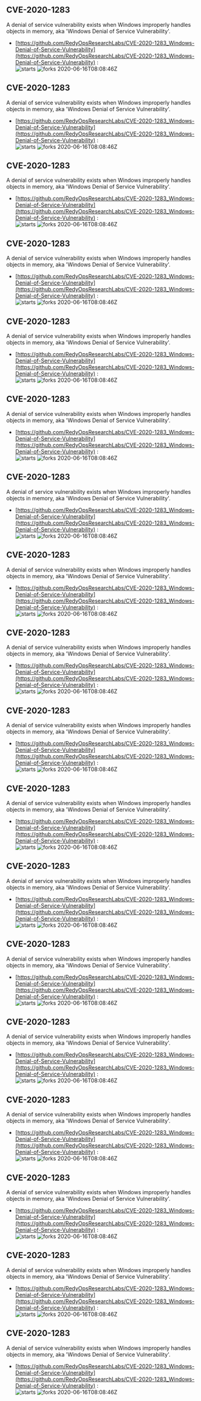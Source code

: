 ## CVE-2020-1283
 A denial of service vulnerability exists when Windows improperly handles objects in memory, aka 'Windows Denial of Service Vulnerability'.

- [https://github.com/RedyOpsResearchLabs/CVE-2020-1283_Windows-Denial-of-Service-Vulnerability](https://github.com/RedyOpsResearchLabs/CVE-2020-1283_Windows-Denial-of-Service-Vulnerability) :  
![starts](https://img.shields.io/github/stars/RedyOpsResearchLabs/CVE-2020-1283_Windows-Denial-of-Service-Vulnerability.svg) 
![forks](https://img.shields.io/github/forks/RedyOpsResearchLabs/CVE-2020-1283_Windows-Denial-of-Service-Vulnerability.svg) 
2020-06-16T08:08:46Z

## CVE-2020-1283
 A denial of service vulnerability exists when Windows improperly handles objects in memory, aka 'Windows Denial of Service Vulnerability'.

- [https://github.com/RedyOpsResearchLabs/CVE-2020-1283_Windows-Denial-of-Service-Vulnerability](https://github.com/RedyOpsResearchLabs/CVE-2020-1283_Windows-Denial-of-Service-Vulnerability) :  
![starts](https://img.shields.io/github/stars/RedyOpsResearchLabs/CVE-2020-1283_Windows-Denial-of-Service-Vulnerability.svg) 
![forks](https://img.shields.io/github/forks/RedyOpsResearchLabs/CVE-2020-1283_Windows-Denial-of-Service-Vulnerability.svg) 
2020-06-16T08:08:46Z

## CVE-2020-1283
 A denial of service vulnerability exists when Windows improperly handles objects in memory, aka 'Windows Denial of Service Vulnerability'.

- [https://github.com/RedyOpsResearchLabs/CVE-2020-1283_Windows-Denial-of-Service-Vulnerability](https://github.com/RedyOpsResearchLabs/CVE-2020-1283_Windows-Denial-of-Service-Vulnerability) :  
![starts](https://img.shields.io/github/stars/RedyOpsResearchLabs/CVE-2020-1283_Windows-Denial-of-Service-Vulnerability.svg) 
![forks](https://img.shields.io/github/forks/RedyOpsResearchLabs/CVE-2020-1283_Windows-Denial-of-Service-Vulnerability.svg) 
2020-06-16T08:08:46Z

## CVE-2020-1283
 A denial of service vulnerability exists when Windows improperly handles objects in memory, aka 'Windows Denial of Service Vulnerability'.

- [https://github.com/RedyOpsResearchLabs/CVE-2020-1283_Windows-Denial-of-Service-Vulnerability](https://github.com/RedyOpsResearchLabs/CVE-2020-1283_Windows-Denial-of-Service-Vulnerability) :  
![starts](https://img.shields.io/github/stars/RedyOpsResearchLabs/CVE-2020-1283_Windows-Denial-of-Service-Vulnerability.svg) 
![forks](https://img.shields.io/github/forks/RedyOpsResearchLabs/CVE-2020-1283_Windows-Denial-of-Service-Vulnerability.svg) 
2020-06-16T08:08:46Z

## CVE-2020-1283
 A denial of service vulnerability exists when Windows improperly handles objects in memory, aka 'Windows Denial of Service Vulnerability'.

- [https://github.com/RedyOpsResearchLabs/CVE-2020-1283_Windows-Denial-of-Service-Vulnerability](https://github.com/RedyOpsResearchLabs/CVE-2020-1283_Windows-Denial-of-Service-Vulnerability) :  
![starts](https://img.shields.io/github/stars/RedyOpsResearchLabs/CVE-2020-1283_Windows-Denial-of-Service-Vulnerability.svg) 
![forks](https://img.shields.io/github/forks/RedyOpsResearchLabs/CVE-2020-1283_Windows-Denial-of-Service-Vulnerability.svg) 
2020-06-16T08:08:46Z

## CVE-2020-1283
 A denial of service vulnerability exists when Windows improperly handles objects in memory, aka 'Windows Denial of Service Vulnerability'.

- [https://github.com/RedyOpsResearchLabs/CVE-2020-1283_Windows-Denial-of-Service-Vulnerability](https://github.com/RedyOpsResearchLabs/CVE-2020-1283_Windows-Denial-of-Service-Vulnerability) :  
![starts](https://img.shields.io/github/stars/RedyOpsResearchLabs/CVE-2020-1283_Windows-Denial-of-Service-Vulnerability.svg) 
![forks](https://img.shields.io/github/forks/RedyOpsResearchLabs/CVE-2020-1283_Windows-Denial-of-Service-Vulnerability.svg) 
2020-06-16T08:08:46Z

## CVE-2020-1283
 A denial of service vulnerability exists when Windows improperly handles objects in memory, aka 'Windows Denial of Service Vulnerability'.

- [https://github.com/RedyOpsResearchLabs/CVE-2020-1283_Windows-Denial-of-Service-Vulnerability](https://github.com/RedyOpsResearchLabs/CVE-2020-1283_Windows-Denial-of-Service-Vulnerability) :  
![starts](https://img.shields.io/github/stars/RedyOpsResearchLabs/CVE-2020-1283_Windows-Denial-of-Service-Vulnerability.svg) 
![forks](https://img.shields.io/github/forks/RedyOpsResearchLabs/CVE-2020-1283_Windows-Denial-of-Service-Vulnerability.svg) 
2020-06-16T08:08:46Z

## CVE-2020-1283
 A denial of service vulnerability exists when Windows improperly handles objects in memory, aka 'Windows Denial of Service Vulnerability'.

- [https://github.com/RedyOpsResearchLabs/CVE-2020-1283_Windows-Denial-of-Service-Vulnerability](https://github.com/RedyOpsResearchLabs/CVE-2020-1283_Windows-Denial-of-Service-Vulnerability) :  
![starts](https://img.shields.io/github/stars/RedyOpsResearchLabs/CVE-2020-1283_Windows-Denial-of-Service-Vulnerability.svg) 
![forks](https://img.shields.io/github/forks/RedyOpsResearchLabs/CVE-2020-1283_Windows-Denial-of-Service-Vulnerability.svg) 
2020-06-16T08:08:46Z

## CVE-2020-1283
 A denial of service vulnerability exists when Windows improperly handles objects in memory, aka 'Windows Denial of Service Vulnerability'.

- [https://github.com/RedyOpsResearchLabs/CVE-2020-1283_Windows-Denial-of-Service-Vulnerability](https://github.com/RedyOpsResearchLabs/CVE-2020-1283_Windows-Denial-of-Service-Vulnerability) :  
![starts](https://img.shields.io/github/stars/RedyOpsResearchLabs/CVE-2020-1283_Windows-Denial-of-Service-Vulnerability.svg) 
![forks](https://img.shields.io/github/forks/RedyOpsResearchLabs/CVE-2020-1283_Windows-Denial-of-Service-Vulnerability.svg) 
2020-06-16T08:08:46Z

## CVE-2020-1283
 A denial of service vulnerability exists when Windows improperly handles objects in memory, aka 'Windows Denial of Service Vulnerability'.

- [https://github.com/RedyOpsResearchLabs/CVE-2020-1283_Windows-Denial-of-Service-Vulnerability](https://github.com/RedyOpsResearchLabs/CVE-2020-1283_Windows-Denial-of-Service-Vulnerability) :  
![starts](https://img.shields.io/github/stars/RedyOpsResearchLabs/CVE-2020-1283_Windows-Denial-of-Service-Vulnerability.svg) 
![forks](https://img.shields.io/github/forks/RedyOpsResearchLabs/CVE-2020-1283_Windows-Denial-of-Service-Vulnerability.svg) 
2020-06-16T08:08:46Z

## CVE-2020-1283
 A denial of service vulnerability exists when Windows improperly handles objects in memory, aka 'Windows Denial of Service Vulnerability'.

- [https://github.com/RedyOpsResearchLabs/CVE-2020-1283_Windows-Denial-of-Service-Vulnerability](https://github.com/RedyOpsResearchLabs/CVE-2020-1283_Windows-Denial-of-Service-Vulnerability) :  
![starts](https://img.shields.io/github/stars/RedyOpsResearchLabs/CVE-2020-1283_Windows-Denial-of-Service-Vulnerability.svg) 
![forks](https://img.shields.io/github/forks/RedyOpsResearchLabs/CVE-2020-1283_Windows-Denial-of-Service-Vulnerability.svg) 
2020-06-16T08:08:46Z

## CVE-2020-1283
 A denial of service vulnerability exists when Windows improperly handles objects in memory, aka 'Windows Denial of Service Vulnerability'.

- [https://github.com/RedyOpsResearchLabs/CVE-2020-1283_Windows-Denial-of-Service-Vulnerability](https://github.com/RedyOpsResearchLabs/CVE-2020-1283_Windows-Denial-of-Service-Vulnerability) :  
![starts](https://img.shields.io/github/stars/RedyOpsResearchLabs/CVE-2020-1283_Windows-Denial-of-Service-Vulnerability.svg) 
![forks](https://img.shields.io/github/forks/RedyOpsResearchLabs/CVE-2020-1283_Windows-Denial-of-Service-Vulnerability.svg) 
2020-06-16T08:08:46Z

## CVE-2020-1283
 A denial of service vulnerability exists when Windows improperly handles objects in memory, aka 'Windows Denial of Service Vulnerability'.

- [https://github.com/RedyOpsResearchLabs/CVE-2020-1283_Windows-Denial-of-Service-Vulnerability](https://github.com/RedyOpsResearchLabs/CVE-2020-1283_Windows-Denial-of-Service-Vulnerability) :  
![starts](https://img.shields.io/github/stars/RedyOpsResearchLabs/CVE-2020-1283_Windows-Denial-of-Service-Vulnerability.svg) 
![forks](https://img.shields.io/github/forks/RedyOpsResearchLabs/CVE-2020-1283_Windows-Denial-of-Service-Vulnerability.svg) 
2020-06-16T08:08:46Z

## CVE-2020-1283
 A denial of service vulnerability exists when Windows improperly handles objects in memory, aka 'Windows Denial of Service Vulnerability'.

- [https://github.com/RedyOpsResearchLabs/CVE-2020-1283_Windows-Denial-of-Service-Vulnerability](https://github.com/RedyOpsResearchLabs/CVE-2020-1283_Windows-Denial-of-Service-Vulnerability) :  
![starts](https://img.shields.io/github/stars/RedyOpsResearchLabs/CVE-2020-1283_Windows-Denial-of-Service-Vulnerability.svg) 
![forks](https://img.shields.io/github/forks/RedyOpsResearchLabs/CVE-2020-1283_Windows-Denial-of-Service-Vulnerability.svg) 
2020-06-16T08:08:46Z

## CVE-2020-1283
 A denial of service vulnerability exists when Windows improperly handles objects in memory, aka 'Windows Denial of Service Vulnerability'.

- [https://github.com/RedyOpsResearchLabs/CVE-2020-1283_Windows-Denial-of-Service-Vulnerability](https://github.com/RedyOpsResearchLabs/CVE-2020-1283_Windows-Denial-of-Service-Vulnerability) :  
![starts](https://img.shields.io/github/stars/RedyOpsResearchLabs/CVE-2020-1283_Windows-Denial-of-Service-Vulnerability.svg) 
![forks](https://img.shields.io/github/forks/RedyOpsResearchLabs/CVE-2020-1283_Windows-Denial-of-Service-Vulnerability.svg) 
2020-06-16T08:08:46Z

## CVE-2020-1283
 A denial of service vulnerability exists when Windows improperly handles objects in memory, aka 'Windows Denial of Service Vulnerability'.

- [https://github.com/RedyOpsResearchLabs/CVE-2020-1283_Windows-Denial-of-Service-Vulnerability](https://github.com/RedyOpsResearchLabs/CVE-2020-1283_Windows-Denial-of-Service-Vulnerability) :  
![starts](https://img.shields.io/github/stars/RedyOpsResearchLabs/CVE-2020-1283_Windows-Denial-of-Service-Vulnerability.svg) 
![forks](https://img.shields.io/github/forks/RedyOpsResearchLabs/CVE-2020-1283_Windows-Denial-of-Service-Vulnerability.svg) 
2020-06-16T08:08:46Z

## CVE-2020-1283
 A denial of service vulnerability exists when Windows improperly handles objects in memory, aka 'Windows Denial of Service Vulnerability'.

- [https://github.com/RedyOpsResearchLabs/CVE-2020-1283_Windows-Denial-of-Service-Vulnerability](https://github.com/RedyOpsResearchLabs/CVE-2020-1283_Windows-Denial-of-Service-Vulnerability) :  
![starts](https://img.shields.io/github/stars/RedyOpsResearchLabs/CVE-2020-1283_Windows-Denial-of-Service-Vulnerability.svg) 
![forks](https://img.shields.io/github/forks/RedyOpsResearchLabs/CVE-2020-1283_Windows-Denial-of-Service-Vulnerability.svg) 
2020-06-16T08:08:46Z

## CVE-2020-1283
 A denial of service vulnerability exists when Windows improperly handles objects in memory, aka 'Windows Denial of Service Vulnerability'.

- [https://github.com/RedyOpsResearchLabs/CVE-2020-1283_Windows-Denial-of-Service-Vulnerability](https://github.com/RedyOpsResearchLabs/CVE-2020-1283_Windows-Denial-of-Service-Vulnerability) :  
![starts](https://img.shields.io/github/stars/RedyOpsResearchLabs/CVE-2020-1283_Windows-Denial-of-Service-Vulnerability.svg) 
![forks](https://img.shields.io/github/forks/RedyOpsResearchLabs/CVE-2020-1283_Windows-Denial-of-Service-Vulnerability.svg) 
2020-06-16T08:08:46Z


